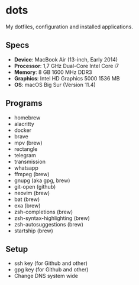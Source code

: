 # dots

My dotfiles, configuration and installed applications.

## Specs

- **Device**: MacBook Air (13-inch, Early 2014)
- **Processor**: 1,7 GHz Dual-Core Intel Core i7
- **Memory**: 8 GB 1600 MHz DDR3
- **Graphics**: Intel HD Graphics 5000 1536 MB
- **OS**: macOS Big Sur (Version 11.4)

## Programs

- homebrew
- alacritty
- docker
- brave
- mpv (brew)
- rectangle
- telegram
- transmission
- whatsapp
- ffmpeg (brew)
- gnupg (aka gpg, brew)
- git-open (github)
- neovim (brew)
- bat (brew)
- exa (brew)
- zsh-completions (brew)
- zsh-syntax-highlighting (brew)
- zsh-autosuggestions (brew)
- startship (brew)

## Setup

- ssh key (for Github and other)
- gpg key (for Github and other)
- Change DNS system wide

